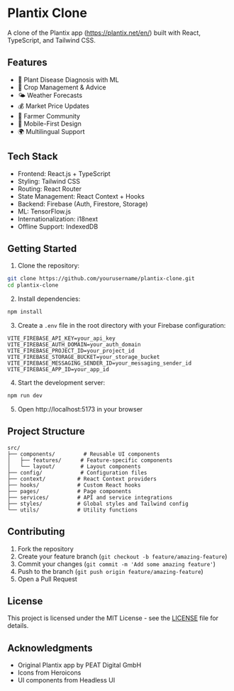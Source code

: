 # Plantix Clone

A clone of the Plantix app (https://plantix.net/en/) built with React, TypeScript, and Tailwind CSS.

## Features

- 📸 Plant Disease Diagnosis with ML
- 🌱 Crop Management & Advice
- 🌤️ Weather Forecasts
- 💰 Market Price Updates
- 👥 Farmer Community
- 📱 Mobile-First Design
- 🌍 Multilingual Support

## Tech Stack

- Frontend: React.js + TypeScript
- Styling: Tailwind CSS
- Routing: React Router
- State Management: React Context + Hooks
- Backend: Firebase (Auth, Firestore, Storage)
- ML: TensorFlow.js
- Internationalization: i18next
- Offline Support: IndexedDB

## Getting Started

1. Clone the repository:
```bash
git clone https://github.com/yourusername/plantix-clone.git
cd plantix-clone
```

2. Install dependencies:
```bash
npm install
```

3. Create a `.env` file in the root directory with your Firebase configuration:
```env
VITE_FIREBASE_API_KEY=your_api_key
VITE_FIREBASE_AUTH_DOMAIN=your_auth_domain
VITE_FIREBASE_PROJECT_ID=your_project_id
VITE_FIREBASE_STORAGE_BUCKET=your_storage_bucket
VITE_FIREBASE_MESSAGING_SENDER_ID=your_messaging_sender_id
VITE_FIREBASE_APP_ID=your_app_id
```

4. Start the development server:
```bash
npm run dev
```

5. Open http://localhost:5173 in your browser

## Project Structure

```
src/
├── components/         # Reusable UI components
│   ├── features/      # Feature-specific components
│   └── layout/        # Layout components
├── config/            # Configuration files
├── context/          # React Context providers
├── hooks/            # Custom React hooks
├── pages/            # Page components
├── services/         # API and service integrations
├── styles/           # Global styles and Tailwind config
└── utils/            # Utility functions
```

## Contributing

1. Fork the repository
2. Create your feature branch (`git checkout -b feature/amazing-feature`)
3. Commit your changes (`git commit -m 'Add some amazing feature'`)
4. Push to the branch (`git push origin feature/amazing-feature`)
5. Open a Pull Request

## License

This project is licensed under the MIT License - see the [LICENSE](LICENSE) file for details.

## Acknowledgments

- Original Plantix app by PEAT Digital GmbH
- Icons from Heroicons
- UI components from Headless UI 